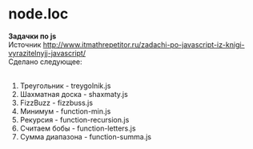 # node.loc
**Задачки по js**<br/>
Источник http://www.itmathrepetitor.ru/zadachi-po-javascript-iz-knigi-vyrazitelnyjj-javascript/<br/>
Сделано следующее:<br/><br/>
1. Треугольник - treygolnik.js<br/>
2. Шахматная доска - shaxmaty.js<br/>
3. FizzBuzz - fizzbuss.js<br/>
4. Минимум - function-min.js<br/>
5. Рекурсия - function-recursion.js<br/>
6. Считаем бобы - function-letters.js<br/>
7. Сумма диапазона - function-summa.js



   

   


  


